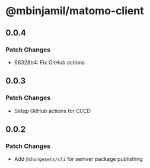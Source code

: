 # @mbinjamil/matomo-client

## 0.0.4

### Patch Changes

- 66328b4: Fix GitHub actions

## 0.0.3

### Patch Changes

- Setup GitHub actions for CI/CD

## 0.0.2

### Patch Changes

- Add `@changesets/cli` for semver package publishing
